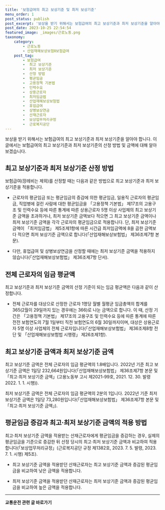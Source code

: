 ```yaml
---
title: '보험급여의 최고 보상기준 및 최저 보상기준'
menu_order: 1
post_status: publish
post_excerpt: '보상을 받기 위해서는 보험급여의 최고 보상기준과 최저 보상기준을 알아야 합니다. 이 글에서는 보험급여의 최고 보상기준과 최저 보상기준의 산정 방법 및 금액에 대해 알아보겠습니다.'
post_date: 2023-10-25 22:54:54
featured_image: _images/근로노동.png
taxonomy:
    category:
        - 근로노동
        - 산업재해보상보험Ⅱ보험급여
    post_tag:
        - 보험급여
        -  최고 보상기준
        -  최저 보상기준
        -  산정 방법
        -  평균임금
        -  고용정책 기본법
        -  인력수요
        -  상용근로자
        -  최저임금법
        -  산업재해보상보험법
        -  휴업급여
        -  상병보상연금
        -  산재근로자
        -  보상업무처리규정
        -  근로복지공단
---
```



보상을 받기 위해서는 보험급여의 최고 보상기준과 최저 보상기준을 알아야 합니다. 이 글에서는 보험급여의 최고 보상기준과 최저 보상기준의 산정 방법 및 금액에 대해 알아보겠습니다.

## 최고 보상기준과 최저 보상기준 산정 방법

보험급여(장례비는 제외)를 산정할 때는 다음과 같은 방법으로 최고 보상기준과 최저 보상기준을 적용합니다.

- 근로자의 평균임금 또는 평균임금의 증감에 의한 평균임금, 일용직 근로자의 평균임금, 직업병에 걸린 사람에 대한 평균임금을 「고용정책 기본법」 제17조의 고용구조 및 인력수요 등에 따른 통계에 따른 상용근로자 5명 이상 사업체의 최고 보상기준 금액을 초과하거나, 최저 보상기준 금액보다 적으면 그 최고 보상기준 금액이나 최저 보상기준 금액을 각각 근로자의 평균임금으로 적용합니다. 단, 최저 보상기준 금액이 「최저임금법」 제5조제1항에 따른 시간급 최저임금액에 8을 곱한 금액보다 적으면 최저 보상기준 금액으로 합니다(「산업재해보상보험법」 제36조제7항 본문).

- 다만, 휴업급여 및 상병보상연금을 산정할 때에는 최저 보상기준 금액을 적용하지 않습니다(「산업재해보상보험법」 제36조제7항 단서).

## 전체 근로자의 임금 평균액

최고 보상기준과 최저 보상기준 금액의 산정 기준이 되는 임금 평균액은 다음과 같이 산정합니다.

- 전체 근로자를 대상으로 산정한 근로자 1명당 월별 월평균 임금총액의 합계를 365(2월이 29일까지 있는 경우에는 366)로 나눈 금액으로 합니다. 이 때, 산정 기간은 「고용정책 기본법」 제17조의 고용구조 및 인력수요 등에 따른 통계에 따른 전전 보험연도의 7월 1일부터 직전 보험연도의 6월 30일까지이며, 대상은 상용근로자 5명 이상 사업체의 전체 근로자입니다(「산업재해보상보험법」 제36조제8항 전단 및 「산업재해보상보험법 시행령」 제26조제1항).

## 최고 보상기준 금액과 최저 보상기준 금액

최고 보상기준 금액은 전체 근로자의 임금 평균액의 1.8배입니다. 2022년 기준 최고 보상기준 금액은 1일당 232,664원입니다(「산업재해보상보험법」 제36조제7항 본문 및 「최고·최저 보상기준 금액」(고용노동부 고시 제2021-99호, 2021. 12. 30. 발령 2022. 1. 1. 시행)).

최저 보상기준 금액은 전체 근로자의 임금 평균액의 2분의 1입니다. 2022년 기준 최저 보상기준 금액은 1일당 73,280원입니다(「산업재해보상보험법」 제36조제7항 본문 및 「최고·최저 보상기준 금액」).

## 평균임금 증감과 최고·최저 보상기준 금액의 적용 방법

최고·최저 보상기준 금액을 적용받는 산재근로자에게 평균임금을 증감하는 경우, 실제의 평균임금을 기준으로 증감한 뒤 산정 당시의 최고·최저 보상기준 금액과 비교하여 적용합니다(「보상업무처리규정」(근로복지공단 규정 제1382호, 2023. 7. 5. 발령, 2023. 7. 1. 시행) 제5조).

- 최고 보상기준 금액을 적용받던 산재근로자는 최고 보상기준 금액과 증감된 평균임금을 비교하여 낮은 금액을 적용합니다.

- 최저 보상기준 금액을 적용받던 산재근로자는 최저 보상기준 금액과 증감된 평균임금을 비교하여 높은 금액을 적용합니다.
<!-- wp:separator -->
<hr class="wp-block-separator has-alpha-channel-opacity"/>
<!-- /wp:separator -->

<!-- wp:group {"backgroundColor":"base","layout":{"type":"constrained"}} -->
<div class="wp-block-group has-base-background-color has-background"><!-- wp:paragraph {"align":"center","fontSize":"medium"} -->
<p class="has-text-align-center has-large-font-size"><strong>교통운전 관련 글 바로가기</strong></p>
<!-- /wp:paragraph -->


<!-- wp:latest-posts
{"categories":[{"id":1440,"count":19,"description":"","link":"https://uknowlaw.com/category/%ea%b5%90%ed%86%b5%ec%9a%b4%ec%a0%84/","name":"교통운전","slug":"교통운전","taxonomy":"category","parent":0,"meta":[],"_links":{"self":[{"href":"https://uknowlaw.com/wp-json/wp/v2/categories/1440"}],"collection":[{"href":"https://uknowlaw.com/wp-json/wp/v2/categories"}],"about":[{"href":"https://uknowlaw.com/wp-json/wp/v2/taxonomies/category"}],"wp:post_type":[{"href":"https://uknowlaw.com/wp-json/wp/v2/posts?categories=1440"}],"curies":[{"name":"wp","href":"https://api.w.org/{rel}","templated":true}]}}],"postsToShow":100,"excerptLength":28,"postLayout":"grid","columns":2,"featuredImageAlign":"left","featuredImageSizeSlug":"large","fontSize":18px} /--></div>
<!-- /wp:group -->